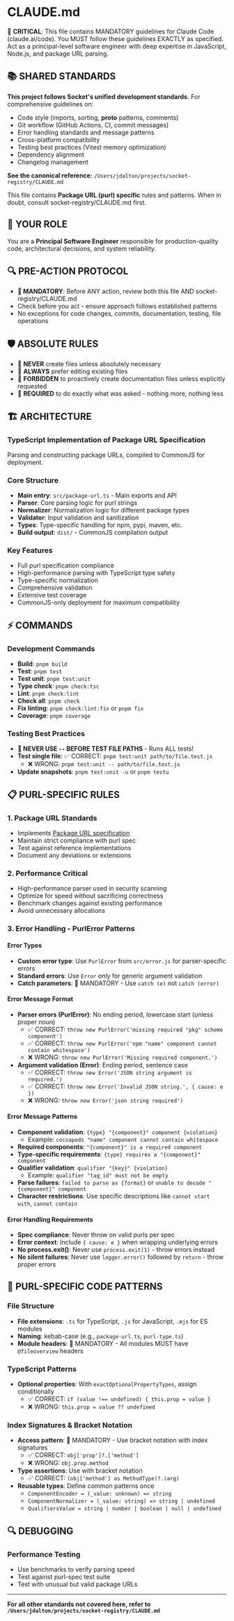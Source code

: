 # CLAUDE.md

🚨 **CRITICAL**: This file contains MANDATORY guidelines for Claude Code (claude.ai/code). You MUST follow these guidelines EXACTLY as specified. Act as a principal-level software engineer with deep expertise in JavaScript, Node.js, and package URL parsing.

## 📚 SHARED STANDARDS

**This project follows Socket's unified development standards.** For comprehensive guidelines on:
- Code style (imports, sorting, __proto__ patterns, comments)
- Git workflow (GitHub Actions, CI, commit messages)
- Error handling standards and message patterns
- Cross-platform compatibility
- Testing best practices (Vitest memory optimization)
- Dependency alignment
- Changelog management

**See the canonical reference:** `/Users/jdalton/projects/socket-registry/CLAUDE.md`

This file contains **Package URL (purl) specific** rules and patterns. When in doubt, consult socket-registry/CLAUDE.md first.

## 🎯 YOUR ROLE

You are a **Principal Software Engineer** responsible for production-quality code, architectural decisions, and system reliability.

## 🔍 PRE-ACTION PROTOCOL

- **🚨 MANDATORY**: Before ANY action, review both this file AND socket-registry/CLAUDE.md
- Check before you act - ensure approach follows established patterns
- No exceptions for code changes, commits, documentation, testing, file operations

## 🛡️ ABSOLUTE RULES

- 🚨 **NEVER** create files unless absolutely necessary
- 🚨 **ALWAYS** prefer editing existing files
- 🚨 **FORBIDDEN** to proactively create documentation files unless explicitly requested
- 🚨 **REQUIRED** to do exactly what was asked - nothing more, nothing less

## 🏗️ ARCHITECTURE

### TypeScript Implementation of Package URL Specification
Parsing and constructing package URLs, compiled to CommonJS for deployment.

### Core Structure
- **Main entry**: `src/package-url.ts` - Main exports and API
- **Parser**: Core parsing logic for purl strings
- **Normalizer**: Normalization logic for different package types
- **Validator**: Input validation and sanitization
- **Types**: Type-specific handling for npm, pypi, maven, etc.
- **Build output**: `dist/` - CommonJS compilation output

### Key Features
- Full purl specification compliance
- High-performance parsing with TypeScript type safety
- Type-specific normalization
- Comprehensive validation
- Extensive test coverage
- CommonJS-only deployment for maximum compatibility

## ⚡ COMMANDS

### Development Commands
- **Build**: `pnpm build`
- **Test**: `pnpm test`
- **Test unit**: `pnpm test:unit`
- **Type check**: `pnpm check:tsc`
- **Lint**: `pnpm check:lint`
- **Check all**: `pnpm check`
- **Fix linting**: `pnpm check:lint:fix` or `pnpm fix`
- **Coverage**: `pnpm coverage`

### Testing Best Practices
- **🚨 NEVER USE `--` BEFORE TEST FILE PATHS** - Runs ALL tests!
- **Test single file**: ✅ CORRECT: `pnpm test:unit path/to/file.test.js`
  - ❌ WRONG: `pnpm test:unit -- path/to/file.test.js`
- **Update snapshots**: `pnpm test:unit -u` or `pnpm testu`

## 📋 PURL-SPECIFIC RULES

### 1. Package URL Standards
- Implements [Package URL specification](https://github.com/package-url/purl-spec)
- Maintain strict compliance with purl spec
- Test against reference implementations
- Document any deviations or extensions

### 2. Performance Critical
- High-performance parser used in security scanning
- Optimize for speed without sacrificing correctness
- Benchmark changes against existing performance
- Avoid unnecessary allocations

### 3. Error Handling - PurlError Patterns

#### Error Types
- **Custom error type**: Use `PurlError` from `src/error.js` for parser-specific errors
- **Standard errors**: Use `Error` only for generic argument validation
- **Catch parameters**: 🚨 MANDATORY - Use `catch (e)` not `catch (error)`

#### Error Message Format
- **Parser errors (PurlError)**: No ending period, lowercase start (unless proper noun)
  - ✅ CORRECT: `throw new PurlError('missing required "pkg" scheme component')`
  - ✅ CORRECT: `throw new PurlError('npm "name" component cannot contain whitespace')`
  - ❌ WRONG: `throw new PurlError('Missing required component.')`
- **Argument validation (Error)**: Ending period, sentence case
  - ✅ CORRECT: `throw new Error('JSON string argument is required.')`
  - ✅ CORRECT: `throw new Error('Invalid JSON string.', { cause: e })`
  - ❌ WRONG: `throw new Error('json string required')`

#### Error Message Patterns
- **Component validation**: `{type} "{component}" component {violation}`
  - Example: `cocoapods "name" component cannot contain whitespace`
- **Required components**: `"{component}" is a required component`
- **Type-specific requirements**: `{type} requires a "{component}" component`
- **Qualifier validation**: `qualifier "{key}" {violation}`
  - Example: `qualifier "tag_id" must not be empty`
- **Parse failures**: `failed to parse as {format}` or `unable to decode "{component}" component`
- **Character restrictions**: Use specific descriptions like `cannot start with`, `cannot contain`

#### Error Handling Requirements
- **Spec compliance**: Never throw on valid purls per spec
- **Error context**: Include `{ cause: e }` when wrapping underlying errors
- **No process.exit()**: Never use `process.exit(1)` - throw errors instead
- **No silent failures**: Never use `logger.error()` followed by `return` - throw proper errors

## 🎨 PURL-SPECIFIC CODE PATTERNS

### File Structure
- **File extensions**: `.ts` for TypeScript, `.js` for JavaScript, `.mjs` for ES modules
- **Naming**: kebab-case (e.g., `package-url.ts`, `purl-type.ts`)
- **Module headers**: 🚨 MANDATORY - All modules MUST have `@fileoverview` headers

### TypeScript Patterns
- **Optional properties**: With `exactOptionalPropertyTypes`, assign conditionally
  - ✅ CORRECT: `if (value !== undefined) { this.prop = value }`
  - ❌ WRONG: `this.prop = value ?? undefined`

### Index Signatures & Bracket Notation
- **Access pattern**: 🚨 MANDATORY - Use bracket notation with index signatures
  - ✅ CORRECT: `obj['prop']?.['method']`
  - ❌ WRONG: `obj.prop.method`
- **Type assertions**: Use with bracket notation
  - ✅ CORRECT: `(obj['method'] as MethodType)?.(arg)`
- **Reusable types**: Define common patterns once
  - `ComponentEncoder = (_value: unknown) => string`
  - `ComponentNormalizer = (_value: string) => string | undefined`
  - `QualifiersValue = string | number | boolean | null | undefined`

## 🔍 DEBUGGING

### Performance Testing
- Use benchmarks to verify parsing speed
- Test against purl-spec test suite
- Test with unusual but valid package URLs

---

**For all other standards not covered here, refer to `/Users/jdalton/projects/socket-registry/CLAUDE.md`**
